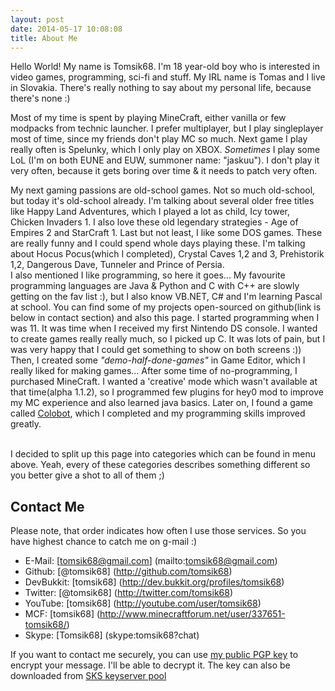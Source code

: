 ```yaml
---
layout: post
date: 2014-05-17 10:08:08
title: About Me
---
```

Hello World! My name is Tomsik68. I'm 18 year-old boy who is interested in video games, programming, sci-fi and stuff.
My IRL name is Tomas and I live in Slovakia. There's really nothing to say about my personal life, because there's none :)

Most of my time is spent by playing MineCraft, either vanilla or few modpacks from technic launcher. I prefer multiplayer, but I play singleplayer most of time, since my friends don't play MC so much. Next game I play really often is Spelunky, which I only play on XBOX.
_Sometimes_ I play some LoL (I'm on both EUNE and EUW, summoner name: "jaskuu"). I don't play it very often, because it gets boring over time &amp; it needs to patch very often.
		
My next gaming passions are old-school games. Not so much old-school, but today it's old-school already. I'm talking about several older free titles like Happy Land Adventures, which I played a lot as child, Icy tower, Chicken Invaders 1. I also love these old legendary strategies - Age of Empires 2 and StarCraft 1.
Last but not least, I like some DOS games. These are really funny and I could spend whole days playing these. I'm talking about Hocus Pocus(which I completed), Crystal Caves 1,2 and 3, Prehistorik 1,2, Dangerous Dave, Tunneler and Prince of Persia.<BR>
I also mentioned I like programming, so here it goes... My favourite programming languages are Java &amp; Python and C with C++ are slowly getting on the fav list :), but I also know VB.NET, C# and I'm learning Pascal at school. You can find some of my projects open-sourced on github(link is below in contact section) and also this page. I started programming when I was 11. 
It was time when I received my first Nintendo DS console. I wanted to create games really really much, so I picked up C. It was lots of pain, but I was very happy that I could get something to show on both screens :))
Then, I created some _"demo-half-done-games"_ in Game Editor, which I really liked for making games... After some time of no-programming, I purchased MineCraft.
I wanted a 'creative' mode which wasn't available at that time(alpha 1.1.2), so I programmed few plugins for hey0 mod to improve my MC experience and also learned java basics. Later on, I found a game called <a href='http://colobot.info'>Colobot</a>, which I completed and my programming skills improved greatly.<BR><BR>

I decided to split up this page into categories which can be found in menu above. Yeah, every of these categories describes something different so you better give a shot to all of them ;)

## Contact Me

Please note, that order indicates how often I use those services. So you have highest chance to catch me on g-mail :)

* E-Mail: [tomsik68@gmail.com] (mailto:tomsik68@gmail.com)
* Github: [@tomsik68] (http://github.com/tomsik68)
* DevBukkit: [tomsik68] (http://dev.bukkit.org/profiles/tomsik68)
* Twitter: [@tomsik68] (http://twitter.com/tomsik68)
* YouTube: [tomsik68] (http://youtube.com/user/tomsik68)
* MCF: [tomsik68] (http://www.minecraftforum.net/user/337651-tomsik68/)
* Skype: [Tomsik68] (skype:tomsik68?chat)

If you want to contact me securely, you can use [my public PGP key](key.gpg) to encrypt your message. I'll be able to decrypt it.
The key can also be downloaded from [SKS keyserver pool](https://hkps.pool.sks-keyservers.net/pks/lookup?op=get&search=0xCA1D3571B1934B34)
